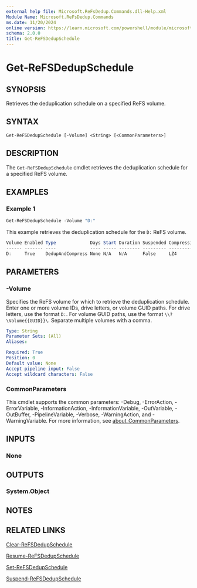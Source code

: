 ```yaml
---
external help file: Microsoft.ReFsDedup.Commands.dll-Help.xml
Module Name: Microsoft.ReFsDedup.Commands
ms.date: 11/20/2024
online version: https://learn.microsoft.com/powershell/module/microsoft.refsdedup.commands/get-refsdedupschedule?view=windowsserver2025-ps&wt.mc_id=ps-gethelp
schema: 2.0.0
title: Get-ReFSDedupSchedule
---
```


# Get-ReFSDedupSchedule

## SYNOPSIS
Retrieves the deduplication schedule on a specified ReFS volume.

## SYNTAX

```
Get-ReFSDedupSchedule [-Volume] <String> [<CommonParameters>]
```

## DESCRIPTION

The `Get-ReFSDedupSchedule` cmdlet retrieves the deduplication schedule for a specified ReFS
volume.

## EXAMPLES

### Example 1

```powershell
Get-ReFSDedupSchedule -Volume "D:"
```

This example retrieves the deduplication schedule for the `D:` ReFS volume.

```powershell
Volume Enabled Type             Days Start Duration Suspended CompressionFormat CompressionLevel CompressionChunkSize
------ ------- ----             ---- ----- -------- --------- ----------------- ---------------- --------------------
D:     True    DedupAndCompress None N/A   N/A      False     LZ4               0                0 B
```

## PARAMETERS

### -Volume

Specifies the ReFS volume for which to retrieve the deduplication schedule. Enter one or more volume
IDs, drive letters, or volume GUID paths. For drive letters, use the format `D:`. For volume GUID
paths, use the format `\\?\Volume{{GUID}}\`. Separate multiple volumes with a comma.

```yaml
Type: String
Parameter Sets: (All)
Aliases:

Required: True
Position: 0
Default value: None
Accept pipeline input: False
Accept wildcard characters: False
```

### CommonParameters

This cmdlet supports the common parameters: -Debug, -ErrorAction, -ErrorVariable,
-InformationAction, -InformationVariable, -OutVariable, -OutBuffer, -PipelineVariable, -Verbose,
-WarningAction, and -WarningVariable. For more information, see
[about_CommonParameters](/powershell/module/microsoft.powershell.core/about/about_commonparameters).

## INPUTS

### None

## OUTPUTS

### System.Object

## NOTES

## RELATED LINKS

[Clear-ReFSDedupSchedule](Clear-ReFSDedupSchedule.md)

[Resume-ReFSDedupSchedule](Resume-ReFSDedupSchedule.md)

[Set-ReFSDedupSchedule](Set-ReFSDedupSchedule.md)

[Suspend-ReFSDedupSchedule](Suspend-ReFSDedupSchedule.md)
